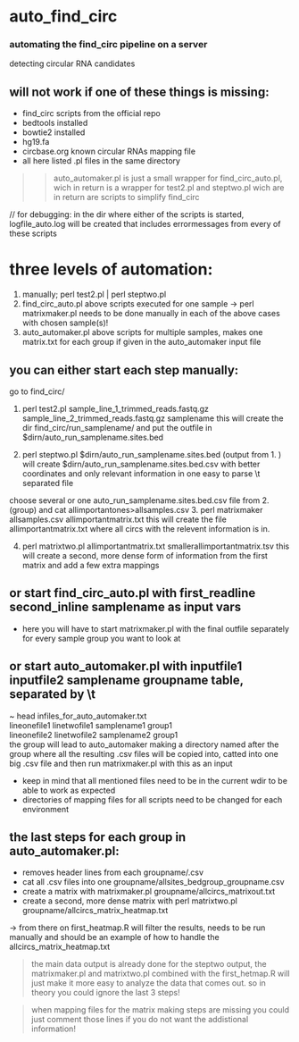 # auto_find_circ
### automating the find_circ pipeline on a server
detecting circular RNA candidates


## will not work if one of these things is missing:
- find_circ scripts from the official repo
- bedtools installed
- bowtie2 installed
- hg19.fa
- circbase.org known circular RNAs mapping file
- all here listed .pl files in the same directory


>> auto_automaker.pl is just a small wrapper for find_circ_auto.pl, wich in return is a wrapper for test2.pl and steptwo.pl wich are in return are scripts to simplify find_circ



 // for debugging: in the dir where either of the scripts is started, logfile_auto.log will be created that includes errormessages from every of these scripts

# three levels of automation:
  1. manually; perl test2.pl | perl steptwo.pl
  2. find_circ_auto.pl above scripts executed for one sample
    -> perl matrixmaker.pl needs to be done manually in each of the above cases with chosen sample(s)!
  3. auto_automaker.pl above scripts for multiple samples, makes one matrix.txt for each group if given in the auto_automaker input file





## you can either start each step manually:
go to find_circ/

1. perl test2.pl sample_line_1_trimmed_reads.fastq.gz sample_line_2_trimmed_reads.fastq.gz samplename
this will create the dir find_circ/run_samplename/ and put the outfile in $dirn/auto_run_samplename.sites.bed


2. perl steptwo.pl $dirn/auto_run_samplename.sites.bed (output from 1. )
will create $dirn/auto_run_samplename.sites.bed.csv with better coordinates and only relevant information in one easy to parse \t separated file




 choose several or one auto_run_samplename.sites.bed.csv file from 2. (group) and cat allimportantones>allsamples.csv
3. perl matrixmaker allsamples.csv allimportantmatrix.txt
this will create the file allimportantmatrix.txt where all circs with the relevent information is in.

4. perl matrixtwo.pl allimportantmatrix.txt smallerallimportantmatrix.tsv
this will create a second, more dense form of information from the first matrix and add a few extra mappings


## or start find_circ_auto.pl with first_readline second_inline samplename as input vars
  - here you will have to start matrixmaker.pl with the final outfile separately for every sample group you want to look at




## or start auto_automaker.pl with inputfile1 inputfile2 samplename groupname table, separated by \t
~ head infiles_for_auto_automaker.txt   
lineonefile1 linetwofile1 samplename1 group1   
lineonefile2  linetwofile2  samplename2 group1    
the group will lead to auto_automaker making a directory named after the group where all the resulting .csv files will be copied into, catted into one big .csv file and then run matrixmaker.pl with this as an input


- keep in mind that all mentioned files need to be in the current wdir to be able to work as expected
- directories of mapping files for all scripts need to be changed for each environment

## the last steps for each group in auto_automaker.pl:
- removes header lines from each groupname/.csv
- cat all .csv files into one groupname/allsites_bedgroup_groupname.csv
- create a matrix with matrixmaker.pl groupname/allcircs_matrixout.txt
- create a second, more dense matrix with perl matrixtwo.pl groupname/allcircs_matrix_heatmap.txt

-> from there on first_heatmap.R will filter the results, needs to be run manually and should be an example of how to handle the  allcircs_matrix_heatmap.txt



 >the main data output is already done for the steptwo output, the matrixmaker.pl and matrixtwo.pl combined with the first_hetmap.R will just make it more easy to analyze the data that comes out. so in theory you could ignore the last 3 steps!


 > when mapping files for the matrix making steps are missing you could just comment those lines if you do not want the addistional information!

